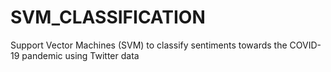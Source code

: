 # SVM_CLASSIFICATION
Support Vector Machines (SVM) to classify sentiments towards the COVID-19 pandemic using Twitter data
